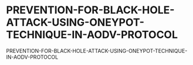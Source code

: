 # PREVENTION-FOR-BLACK-HOLE-ATTACK-USING-ONEYPOT-TECHNIQUE-IN-AODV-PROTOCOL
PREVENTION-FOR-BLACK-HOLE-ATTACK-USING-ONEYPOT-TECHNIQUE-IN-AODV-PROTOCOL
